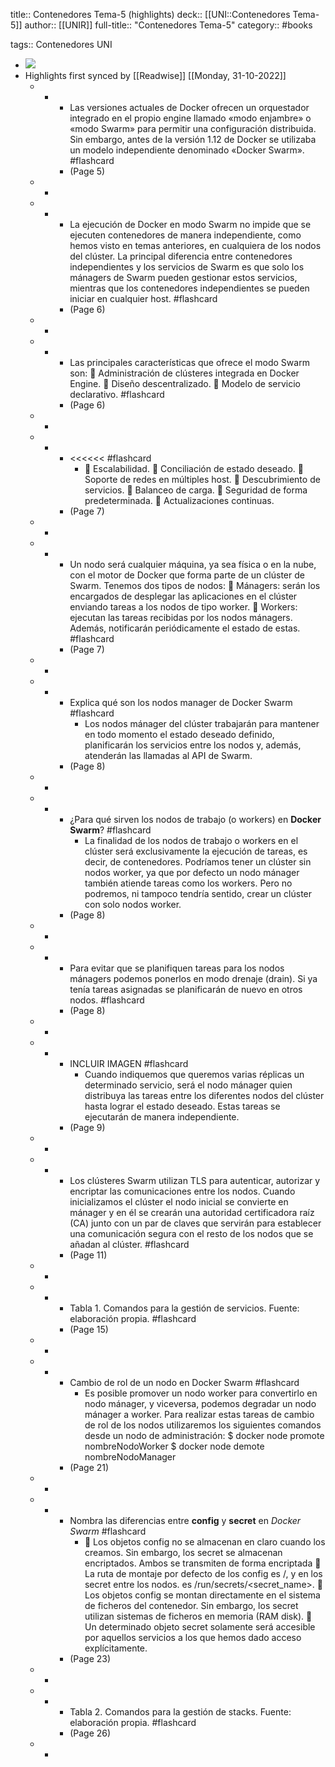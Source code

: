 title:: Contenedores Tema-5 (highlights)
deck:: [[UNI::Contenedores Tema-5]]
author:: [[UNIR]]
full-title:: "Contenedores Tema-5"
category:: #books

tags:: Contenedores UNI

- ![](https://readwise-assets.s3.amazonaws.com/media/uploaded_book_covers/profile_22942/8184ee50-30f0-4aad-9d8a-0a568bff6963.jpg)
- Highlights first synced by [[Readwise]] [[Monday, 31-10-2022]]
	- -
		- Las  versiones  actuales  de  Docker  ofrecen  un  orquestador  integrado  en  el  propio engine llamado «modo enjambre» o «modo Swarm» para permitir una configuración distribuida. Sin embargo, antes de la versión 1.12 de Docker se utilizaba un modelo independiente denominado «Docker Swarm». #flashcard
		- (Page 5)
	- -
	- -
		- La ejecución de Docker en modo Swarm no impide que se ejecuten contenedores de manera independiente, como hemos visto en temas anteriores, en cualquiera de los nodos  del  clúster.  La  principal diferencia entre  contenedores  independientes  y  los servicios  de  Swarm  es  que  solo  los  mánagers  de  Swarm  pueden  gestionar  estos servicios,  mientras  que  los  contenedores  independientes  se  pueden  iniciar  en cualquier host. #flashcard
		- (Page 6)
	- -
	- -
		- Las principales características que ofrece el modo Swarm son:   Administración de clústeres integrada en Docker Engine.   Diseño descentralizado.   Modelo de servicio declarativo. #flashcard
		- (Page 6)
	- -
	- -
		- <<<<<< #flashcard
			-   Escalabilidad.   Conciliación de estado deseado.   Soporte de redes en múltiples host.   Descubrimiento de servicios.   Balanceo de carga.   Seguridad de forma predeterminada.   Actualizaciones continuas.
		- (Page 7)
	- -
	- -
		- Un nodo será cualquier máquina, ya sea física o en la nube, con el motor de Docker que forma parte de un clúster de Swarm. Tenemos dos tipos de nodos:   Mánagers:  serán  los  encargados  de  desplegar  las  aplicaciones  en  el  clúster enviando tareas a los nodos de tipo worker.   Workers:  ejecutan  las  tareas  recibidas  por  los  nodos  mánagers.  Además, notificarán periódicamente el estado de estas. #flashcard
		- (Page 7)
	- -
	- -
		- Explica qué son los nodos manager de Docker Swarm #flashcard
			- Los nodos mánager del clúster trabajarán para mantener en todo momento el estado deseado definido, planificarán los servicios entre los nodos y, además, atenderán las llamadas al API de Swarm.
		- (Page 8)
	- -
	- -
		- ¿Para qué sirven los nodos de trabajo (o workers) en **Docker Swarm**? #flashcard
			- La finalidad de los nodos de trabajo o workers en el clúster será exclusivamente la ejecución de tareas, es decir, de contenedores. Podríamos tener un clúster sin nodos worker,  ya  que  por  defecto  un  nodo  mánager  también  atiende  tareas  como  los workers. Pero no podremos, ni tampoco tendría sentido, crear un clúster con solo nodos worker.
		- (Page 8)
	- -
	- -
		- Para evitar que se planifiquen tareas para los nodos mánagers podemos ponerlos en modo drenaje (drain). Si ya tenía tareas asignadas se planificarán de nuevo en otros nodos. #flashcard
		- (Page 8)
	- -
	- -
		- INCLUIR IMAGEN #flashcard
			- Cuando indiquemos que queremos varias réplicas un determinado servicio, será el nodo mánager quien distribuya las tareas entre los diferentes nodos del clúster hasta lograr el estado deseado. Estas tareas se ejecutarán de manera independiente.
		- (Page 9)
	- -
	- -
		- Los  clústeres  Swarm  utilizan  TLS  para  autenticar,  autorizar  y  encriptar  las comunicaciones  entre  los  nodos.  Cuando  inicializamos  el  clúster  el nodo  inicial  se convierte en mánager y en él se crearán una autoridad certificadora raíz (CA) junto con un par de claves que servirán para establecer una comunicación segura con el resto de los nodos que se añadan al clúster. #flashcard
		- (Page 11)
	- -
	- -
		- Tabla 1. Comandos para la gestión de servicios. Fuente: elaboración propia. #flashcard
		- (Page 15)
	- -
	- -
		- Cambio de rol de un nodo en Docker Swarm #flashcard
			- Es posible promover un nodo worker para convertirlo en nodo mánager, y viceversa, podemos degradar un nodo mánager a worker. Para realizar estas tareas de cambio de  rol  de  los  nodos  utilizaremos  los  siguientes  comandos  desde  un  nodo  de administración: $ docker node promote nombreNodoWorker $ docker node demote nombreNodoManager
		- (Page 21)
	- -
	- -
		- Nombra las diferencias entre **config** y **secret** en *Docker Swarm* #flashcard
			-   Los objetos config no se almacenan en claro cuando los creamos. Sin embargo, los secret se almacenan encriptados. Ambos se transmiten de forma encriptada   La ruta de montaje por defecto de los config es /<config-name>, y en los secret entre los nodos. es /run/secrets/<secret_name>.   Los  objetos  config  se  montan  directamente  en  el  sistema  de  ficheros  del contenedor.  Sin  embargo,  los  secret  utilizan  sistemas  de ficheros  en memoria (RAM disk).   Un determinado objeto secret solamente será accesible por aquellos servicios a los que hemos dado acceso explícitamente.
		- (Page 23)
	- -
	- -
		- Tabla 2. Comandos para la gestión de stacks. Fuente: elaboración propia. #flashcard
		- (Page 26)
	- -